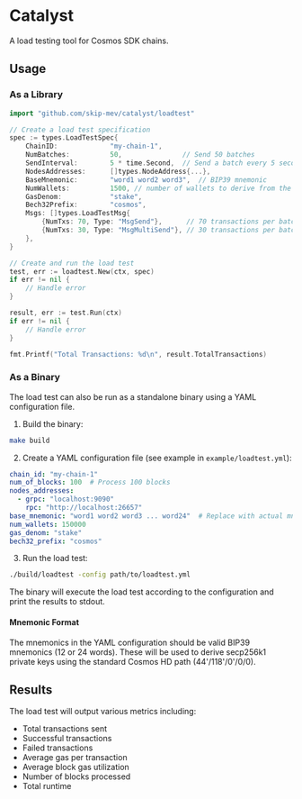 # Catalyst

A load testing tool for Cosmos SDK chains.

## Usage

### As a Library

```go
import "github.com/skip-mev/catalyst/loadtest"

// Create a load test specification
spec := types.LoadTestSpec{
    ChainID:             "my-chain-1",
    NumBatches:          50,               // Send 50 batches
    SendInterval:        5 * time.Second,  // Send a batch every 5 seconds
    NodesAddresses:      []types.NodeAddress{...},
    BaseMnemonic:        "word1 word2 word3",  // BIP39 mnemonic
	NumWallets:          1500, // number of wallets to derive from the base mnemonic.
    GasDenom:            "stake",
    Bech32Prefix:        "cosmos",
    Msgs: []types.LoadTestMsg{
        {NumTxs: 70, Type: "MsgSend"},      // 70 transactions per batch
        {NumTxs: 30, Type: "MsgMultiSend"}, // 30 transactions per batch
    },
}

// Create and run the load test
test, err := loadtest.New(ctx, spec)
if err != nil {
    // Handle error
}

result, err := test.Run(ctx)
if err != nil {
    // Handle error
}

fmt.Printf("Total Transactions: %d\n", result.TotalTransactions)
```

### As a Binary

The load test can also be run as a standalone binary using a YAML configuration file.

1. Build the binary:
```bash
make build
```

2. Create a YAML configuration file (see example in `example/loadtest.yml`):
```yaml
chain_id: "my-chain-1"
num_of_blocks: 100  # Process 100 blocks
nodes_addresses:
  - grpc: "localhost:9090"
    rpc: "http://localhost:26657"
base_mnemonic: "word1 word2 word3 ... word24"  # Replace with actual mnemonic
num_wallets: 150000
gas_denom: "stake"
bech32_prefix: "cosmos"
```

3. Run the load test:
```bash
./build/loadtest -config path/to/loadtest.yml
```

The binary will execute the load test according to the configuration and print the results to stdout.

#### Mnemonic Format

The mnemonics in the YAML configuration should be valid BIP39 mnemonics (12 or 24 words). These will be used to derive secp256k1 private keys using the standard Cosmos HD path (44'/118'/0'/0/0).

## Results

The load test will output various metrics including:
- Total transactions sent
- Successful transactions
- Failed transactions
- Average gas per transaction
- Average block gas utilization
- Number of blocks processed
- Total runtime
